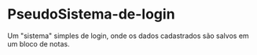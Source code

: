 # PseudoSistema-de-login
 Um "sistema" simples de login, onde os dados cadastrados são salvos em um bloco de notas.
